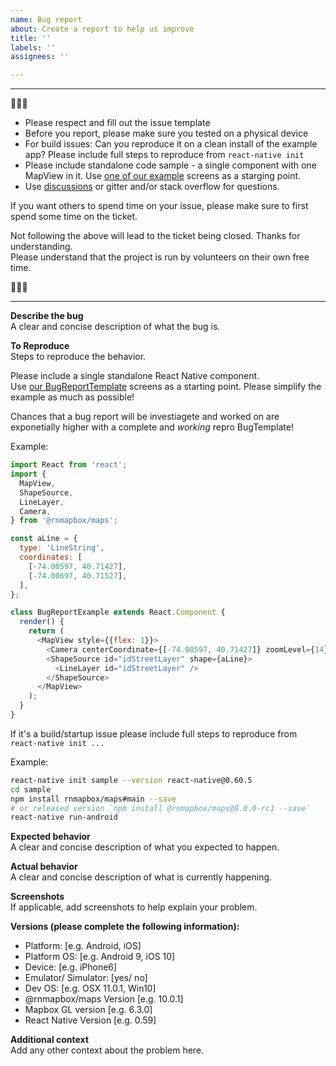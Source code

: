 ```yaml
---
name: Bug report
about: Create a report to help us improve
title: ''
labels: ''
assignees: ''

---
```



---------  

🚨🚨🚨
* Please respect and fill out the issue template
* Before you report, please make sure you tested on a physical device
* For build issues: Can you reproduce it on a clean install of the example app? Please include full steps to reproduce from `react-native init`
* Please include standalone code sample - a single component with one MapView in it. Use [one of our example](https://github.com/rnmapbox/maps/blob/main/example/src/examples/PointInMapView.js) screens as a starging point.
* Use [discussions](https://github.com/rnmapbox/maps/discussions) or gitter and/or stack overflow for questions.

If you want others to spend time on your issue, please make sure to first spend some time on the ticket. 

Not following the above will lead to the ticket being closed.
Thanks for understanding.  
Please understand that the project is run by volunteers on their own free time.  

🚨🚨🚨  

---------


**Describe the bug**  
A clear and concise description of what the bug is.

**To Reproduce**  
Steps to reproduce the behavior. 

Please include a single standalone React Native component.  
Use [our BugReportTemplate](https://github.com/rnmapbox/maps/blob/main/example/src/examples/BugReportTemplate.js) screens as a starting point.
Please simplify the example as much as possible!

Chances that a bug report will be investiagete and worked on are exponetially higher with a complete and _working_ repro BugTemplate!

Example:
```js
import React from 'react';
import {
  MapView,
  ShapeSource,
  LineLayer,
  Camera,
} from '@rnmapbox/maps';

const aLine = {
  type: 'LineString',
  coordinates: [
    [-74.00597, 40.71427],
    [-74.00697, 40.71527],
  ],
};

class BugReportExample extends React.Component {
  render() {
    return (
      <MapView style={{flex: 1}}>
        <Camera centerCoordinate={[-74.00597, 40.71427]} zoomLevel={14} />
        <ShapeSource id="idStreetLayer" shape={aLine}>
          <LineLayer id="idStreetLayer" />
        </ShapeSource>
      </MapView>
    );
  }
}
```

If it's a build/startup issue please include full steps to reproduce from `react-native init ...`

Example:

```sh
react-native init sample --version react-native@0.60.5
cd sample
npm install rnmapbox/maps#main --save
# or released version `npm install @rnmapbox/maps@8.0.0-rc1 --save`
react-native run-android
```

**Expected behavior**  
A clear and concise description of what you expected to happen.

**Actual behavior**  
A clear and concise description of what is currently happening.

**Screenshots**  
If applicable, add screenshots to help explain your problem.

**Versions (please complete the following information):**  
 - Platform: [e.g. Android, iOS]
 - Platform OS: [e.g. Android 9, iOS 10]
 - Device: [e.g. iPhone6]
 - Emulator/ Simulator: [yes/ no]
 - Dev OS: [e.g. OSX 11.0.1, Win10]
 - @rnmapbox/maps Version [e.g. 10.0.1]
 - Mapbox GL version [e.g. 6.3.0]
 - React Native Version [e.g. 0.59]

**Additional context**  
Add any other context about the problem here.
